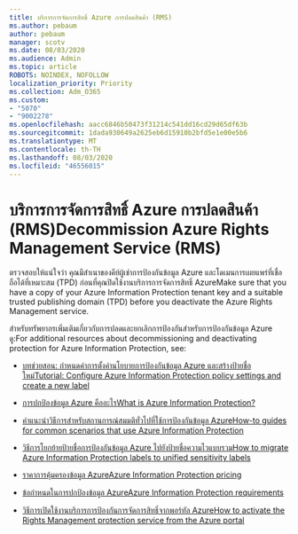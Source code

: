 ```yaml
---
title: บริการการจัดการสิทธิ์ Azure การปลดสินค้า (RMS)
ms.author: pebaum
author: pebaum
manager: scotv
ms.date: 08/03/2020
ms.audience: Admin
ms.topic: article
ROBOTS: NOINDEX, NOFOLLOW
localization_priority: Priority
ms.collection: Adm_O365
ms.custom:
- "5070"
- "9002278"
ms.openlocfilehash: aacc6846b50473f31214c541dd16cd29d65df63b
ms.sourcegitcommit: 1dada930649a2625eb6d15910b2bfd5e1e00e5b6
ms.translationtype: MT
ms.contentlocale: th-TH
ms.lasthandoff: 08/03/2020
ms.locfileid: "46556015"
---
```

# <a name="decommission-azure-rights-management-service-rms"></a><span data-ttu-id="a3f66-102">บริการการจัดการสิทธิ์ Azure การปลดสินค้า (RMS)</span><span class="sxs-lookup"><span data-stu-id="a3f66-102">Decommission Azure Rights Management Service (RMS)</span></span>

<span data-ttu-id="a3f66-103">ตรวจสอบให้แน่ใจว่า คุณมีสําเนาของคีย์ผู้เช่าการป้องกันข้อมูล Azure และโดเมนการเผยแพร่ที่เชื่อถือได้ที่เหมาะสม (TPD) ก่อนที่คุณปิดใช้งานบริการการจัดการสิทธิ์ Azure</span><span class="sxs-lookup"><span data-stu-id="a3f66-103">Make sure that you have a copy of your Azure Information Protection tenant key and a suitable trusted publishing domain (TPD) before you deactivate the Azure Rights Management service.</span></span>

<span data-ttu-id="a3f66-104">สําหรับทรัพยากรเพิ่มเติมเกี่ยวกับการปลดและยกเลิกการป้องกันสําหรับการป้องกันข้อมูล Azure ดู:</span><span class="sxs-lookup"><span data-stu-id="a3f66-104">For additional resources about decommissioning and deactivating protection for Azure Information Protection, see:</span></span>

- [<span data-ttu-id="a3f66-105">บทช่วยสอน: กําหนดค่าการตั้งค่านโยบายการป้องกันข้อมูล Azure และสร้างป้ายชื่อใหม่</span><span class="sxs-lookup"><span data-stu-id="a3f66-105">Tutorial: Configure Azure Information Protection policy settings and create a new label</span></span>](https://docs.microsoft.com/azure/information-protection/get-started/infoprotect-quick-start-tutorial)
- [<span data-ttu-id="a3f66-106">การปกป้องข้อมูล Azure คืออะไร</span><span class="sxs-lookup"><span data-stu-id="a3f66-106">What is Azure Information Protection?</span></span>](https://docs.microsoft.com/azure/information-protection/what-is-information-protection)
- [<span data-ttu-id="a3f66-107">คําแนะนําวิธีการสําหรับสถานการณ์สมมติทั่วไปที่ใช้การป้องกันข้อมูล Azure</span><span class="sxs-lookup"><span data-stu-id="a3f66-107">How-to guides for common scenarios that use Azure Information Protection</span></span>](https://docs.microsoft.com/azure/information-protection/how-to-guides)  
    
- [<span data-ttu-id="a3f66-108">วิธีการโยกย้ายป้ายชื่อการป้องกันข้อมูล Azure ไปยังป้ายชื่อความไวแบบรวม</span><span class="sxs-lookup"><span data-stu-id="a3f66-108">How to migrate Azure Information Protection labels to unified sensitivity labels</span></span>](https://docs.microsoft.com/azure/information-protection/configure-policy-migrate-labels)  
    
- [<span data-ttu-id="a3f66-109">ราคาการคุ้มครองข้อมูล Azure</span><span class="sxs-lookup"><span data-stu-id="a3f66-109">Azure Information Protection pricing</span></span>](https://azure.microsoft.com/pricing/details/information-protection)  
    
- [<span data-ttu-id="a3f66-110">ข้อกําหนดในการปกป้องข้อมูล Azure</span><span class="sxs-lookup"><span data-stu-id="a3f66-110">Azure Information Protection requirements</span></span>](https://docs.microsoft.com/azure/information-protection/get-started/requirements)  
    
- [<span data-ttu-id="a3f66-111">วิธีการเปิดใช้งานบริการการป้องกันการจัดการสิทธิ์จากพอร์ทัล Azure</span><span class="sxs-lookup"><span data-stu-id="a3f66-111">How to activate the Rights Management protection service from the Azure portal</span></span>](https://docs.microsoft.com/azure/information-protection/deploy-use/activate-azure)
